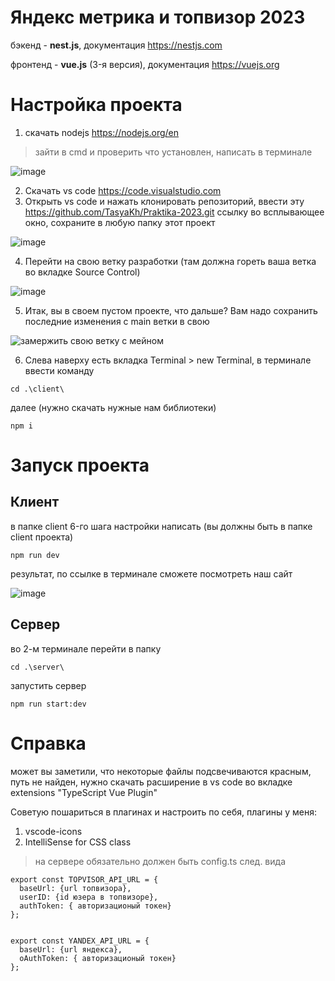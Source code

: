 # Яндекс метрика и топвизор 2023

бэкенд - **nest.js**, документация https://nestjs.com

фронтенд - **vue.js** (3-я версия), документация https://vuejs.org

# Настройка проекта
1. скачать nodejs https://nodejs.org/en
> зайти в cmd и проверить что установлен, написать в терминале

![image](https://github.com/TasyaKh/Praktika-2023/assets/91024491/5719cccb-1df9-4d66-a0a8-cfb403ef6ba8)

2. Скачать vs code https://code.visualstudio.com
3. Открыть  vs code и нажать клонировать репозиторий, ввести эту https://github.com/TasyaKh/Praktika-2023.git ссылку во всплывающее окно, сохраните в любую папку этот проект

![image](https://github.com/TasyaKh/Praktika-2023/assets/91024491/4ce63485-cd98-415a-a561-06d414d8f8a5)

4. Перейти на свою ветку разработки (там должна гореть ваша ветка во вкладке Source Control)

![image](https://github.com/TasyaKh/Praktika-2023/assets/91024491/3f8e8ff5-6419-4ae4-8af2-a9782c74bbe0)

5. Итак, вы в своем пустом проекте, что дальше? Вам надо сохранить последние изменения с main ветки в свою

![замержить свою ветку с мейном](https://github.com/TasyaKh/Praktika-2023/assets/91024491/a3d36e99-9f92-44a6-9293-d3eb108f0d5b)


6. Слева наверху есть вкладка Terminal > new Terminal, в терминале ввести команду 

```
cd .\client\
```
далее (нужно скачать нужные нам библиотеки) 

```
npm i
```

# Запуск проекта

## Клиент
в папке client 6-го шага настройки написать (вы должны быть в папке client проекта)

```
npm run dev
```
результат, по ссылке в терминале сможете посмотреть наш сайт

![image](https://github.com/TasyaKh/Praktika-2023/assets/91024491/dee34e17-123e-45f5-a673-c420351549d8)

## Сервер
во 2-м терминале перейти в папку

```
cd .\server\
```
запустить сервер 

```
npm run start:dev
```

# Справка
может вы заметили, что некоторые файлы подсвечиваются красным, путь не найден, нужно скачать расширение в vs code во вкладке extensions "TypeScript Vue Plugin"

Советую пошариться в плагинах и настроить по себя, плагины у меня:

1. vscode-icons
2. IntelliSense for CSS class

> на сервере обязательно должен быть config.ts след. вида

```
export const TOPVISOR_API_URL = {
  baseUrl: {url топвизора},
  userID: {id юзера в топвизоре},
  authToken: { авторизационый токен}
};


export const YANDEX_API_URL = {
  baseUrl: {url яндекса},
  oAuthToken: { авторизационый токен}
};

```

